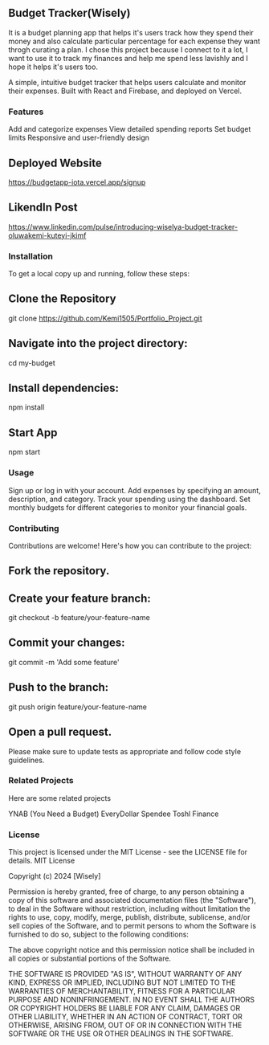 ## Budget Tracker(Wisely)

It is a budget planning app that helps it's users track how they spend their money and also calculate particular percentage for each expense they want throgh curating a plan. I chose this project because I connect to it a lot, I want to use it to track my finances and help me spend less lavishly and I hope it helps it's users too.

A simple, intuitive budget tracker that helps users calculate and monitor their expenses. Built with React and Firebase, and deployed on Vercel.

### Features
Add and categorize expenses
View detailed spending reports
Set budget limits
Responsive and user-friendly design

## Deployed Website

https://budgetapp-iota.vercel.app/signup

## LikendIn Post
https://www.linkedin.com/pulse/introducing-wiselya-budget-tracker-oluwakemi-kuteyi-jkimf

### Installation

To get a local copy up and running, follow these steps:

## Clone the Repository

git clone https://github.com/Kemi1505/Portfolio_Project.git

## Navigate into the project directory:

cd my-budget
## Install dependencies:

npm install

## Start App

npm start

### Usage

Sign up or log in with your account.
Add expenses by specifying an amount, description, and category.
Track your spending using the dashboard.
Set monthly budgets for different categories to monitor your financial goals.

### Contributing
Contributions are welcome! Here's how you can contribute to the project:

## Fork the repository.

## Create your feature branch:

git checkout -b feature/your-feature-name
## Commit your changes:

git commit -m 'Add some feature'
## Push to the branch:

git push origin feature/your-feature-name
## Open a pull request.
Please make sure to update tests as appropriate and follow code style guidelines.

### Related Projects
Here are some related projects 

YNAB (You Need a Budget)
EveryDollar
Spendee
Toshl Finance

### License
This project is licensed under the MIT License - see the LICENSE file for details.
MIT License

Copyright (c) 2024 [Wisely]

Permission is hereby granted, free of charge, to any person obtaining a copy
of this software and associated documentation files (the "Software"), to deal
in the Software without restriction, including without limitation the rights
to use, copy, modify, merge, publish, distribute, sublicense, and/or sell
copies of the Software, and to permit persons to whom the Software is
furnished to do so, subject to the following conditions:

The above copyright notice and this permission notice shall be included in all
copies or substantial portions of the Software.

THE SOFTWARE IS PROVIDED "AS IS", WITHOUT WARRANTY OF ANY KIND, EXPRESS OR
IMPLIED, INCLUDING BUT NOT LIMITED TO THE WARRANTIES OF MERCHANTABILITY,
FITNESS FOR A PARTICULAR PURPOSE AND NONINFRINGEMENT. IN NO EVENT SHALL THE
AUTHORS OR COPYRIGHT HOLDERS BE LIABLE FOR ANY CLAIM, DAMAGES OR OTHER
LIABILITY, WHETHER IN AN ACTION OF CONTRACT, TORT OR OTHERWISE, ARISING FROM,
OUT OF OR IN CONNECTION WITH THE SOFTWARE OR THE USE OR OTHER DEALINGS IN THE
SOFTWARE.
